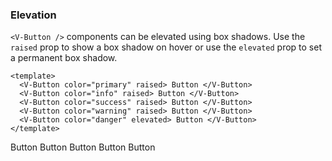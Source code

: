 ### Elevation

`<V-Button />` components can be elevated using box shadows.
Use the `raised` prop to show a box shadow on hover or
use the `elevated` prop to set a permanent box shadow.

<!--code-->

```vue
<template>
  <V-Button color="primary" raised> Button </V-Button>
  <V-Button color="info" raised> Button </V-Button>
  <V-Button color="success" raised> Button </V-Button>
  <V-Button color="warning" raised> Button </V-Button>
  <V-Button color="danger" elevated> Button </V-Button>
</template>
```

<!--/code-->

<!--example-->

<div class="buttons">
    <V-Button color="primary" raised>
        Button
    </V-Button>
    <V-Button color="info" raised>
        Button
    </V-Button>
    <V-Button color="success" raised>
        Button
    </V-Button>
    <V-Button color="warning" raised>
        Button
    </V-Button>
    <V-Button color="danger" elevated>
        Button
    </V-Button>
</div>

<!--/example-->
